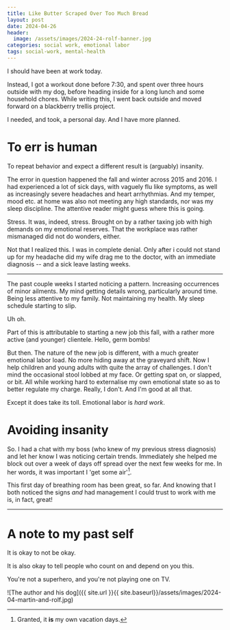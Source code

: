 ```yaml
---
title: Like Butter Scraped Over Too Much Bread
layout: post
date: 2024-04-26
header:
  image: /assets/images/2024-24-rolf-banner.jpg
categories: social work, emotional labor
tags: social-work, mental-health
---
```


I should have been at work today.

Instead, I got a workout done before 7:30, and spent over three hours
outside with my dog, before heading inside for a long lunch and some
household chores. While writing this, I went back outside and moved
forward on a blackberry trellis project.

I needed, and took, a personal day. And I have more planned.

# To err is human

To repeat behavior and expect a different result is
(arguably) insanity.

The error in question happened the fall and winter across 2015 and 2016. I
had experienced a lot of sick days, with vaguely flu like symptoms, as well
as increasingly severe headaches and heart arrhythmias. And my temper, mood
etc. at home was also not meeting any high standards, nor was my sleep
discipline. The attentive reader might guess where this is going.

Stress. It was, indeed, stress. Brought on by a rather taxing job with
high demands on my emotional reserves. That the workplace was rather
mismanaged did not do wonders, either.

Not that I realized this. I was in complete denial. Only after i could not
stand up for my headache did my wife drag me to the doctor, with an
immediate diagnosis -- and a sick leave lasting weeks.

-----

The past couple weeks I started noticing a pattern. Increasing occurrences of
minor ailments. My mind getting details wrong, particularly around time.
Being less attentive to my family. Not maintaining my health. My sleep
schedule starting to slip.

Uh oh.

Part of this is attributable to starting a new job this fall, with a
rather more active (and younger) clientele. Hello, germ bombs!

But then. The nature of the new job is different, with a much greater
emotional labor load. No more hiding away at the graveyard shift. Now I
help children and young adults with quite the array of challenges. I don't
mind the occasional stool lobbed at my face. Or getting spat on, or
slapped, or bit. All while working hard to externalise my own emotional
state so as to better regulate my charge. Really, I don't. And I'm good at
all that.

Except it does take its toll. Emotional labor is *hard work*.

# Avoiding insanity

So. I had a chat with my boss (who knew of my previous stress diagnosis)
and let her know I was noticing certain trends. Immediately she helped me
block out over a week of days off spread over the next few weeks for me.
In her words, it was important I 'get some air'[^1].

[^1]: Granted, it **is** my own vacation days.

This first day of breathing room has been great, so far. And knowing that
I both noticed the signs *and* had management I could trust to work with me
is, in fact, great!

-----

# A note to my past self

It is okay to not be okay.

It is also okay to tell people who count on and depend on you this.

You're not a superhero, and you're not playing one on TV.

![The author and his dog]({{ site.url }}{{ site.baseurl}}/assets/images/2024-04-martin-and-rolf.jpg)
